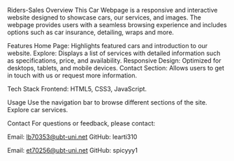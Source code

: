 Riders-Sales
Overview
This Car Webpage is a responsive and interactive website designed to showcase cars, our services, and images. The webpage provides users with a seamless browsing experience and includes options such as car insurance,
detailing, wraps and more.

Features
Home Page: Highlights featured cars and introduction to our website.
Explore: Displays a list of services with detailed information such as specifications, price, and availability.
Responsive Design: Optimized for desktops, tablets, and mobile devices.
Contact Section: Allows users to get in touch with us or request more information.

Tech Stack
Frontend: HTML5, CSS3, JavaScript.

Usage
Use the navigation bar to browse different sections of the site.
Explore car services.

Contact
For questions or feedback, please contact:

Email: lb70353@ubt-uni.net
GitHub: learti310

Email: et70256@ubt-uni.net
GitHub: spicyyy1
